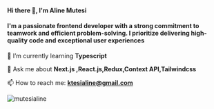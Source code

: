 <h4 align="left">Hi there 👋, I'm Aline Mutesi</h4>
<h4 align="left">I'm a passionate frontend developer with a strong commitment to teamwork and efficient problem-solving. I prioritize delivering high-quality code and exceptional user experiences</h4>

🌱 I’m currently learning **Typescript**

💬 Ask me about **Next.js ,React.js,Redux,Context API,Tailwindcss**

📫 How to reach me: **ktesialine@gmail.com**


<p><img align="left" src="https://github-readme-stats.vercel.app/api/top-langs?username=mutesialine&show_icons=true&locale=en&layout=compact" alt="mutesialine" /></p>



